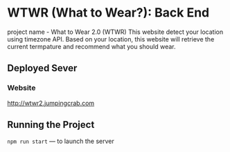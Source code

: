 # WTWR (What to Wear?): Back End
project name - What to Wear 2.0 (WTWR)
This website detect your location using timezone API. Based on your location, this website will retrieve the current termpature and recommend what you should wear.
 

## Deployed Sever

### Website
http://wtwr2.jumpingcrab.com


## Running the Project

`npm run start` — to launch the server

